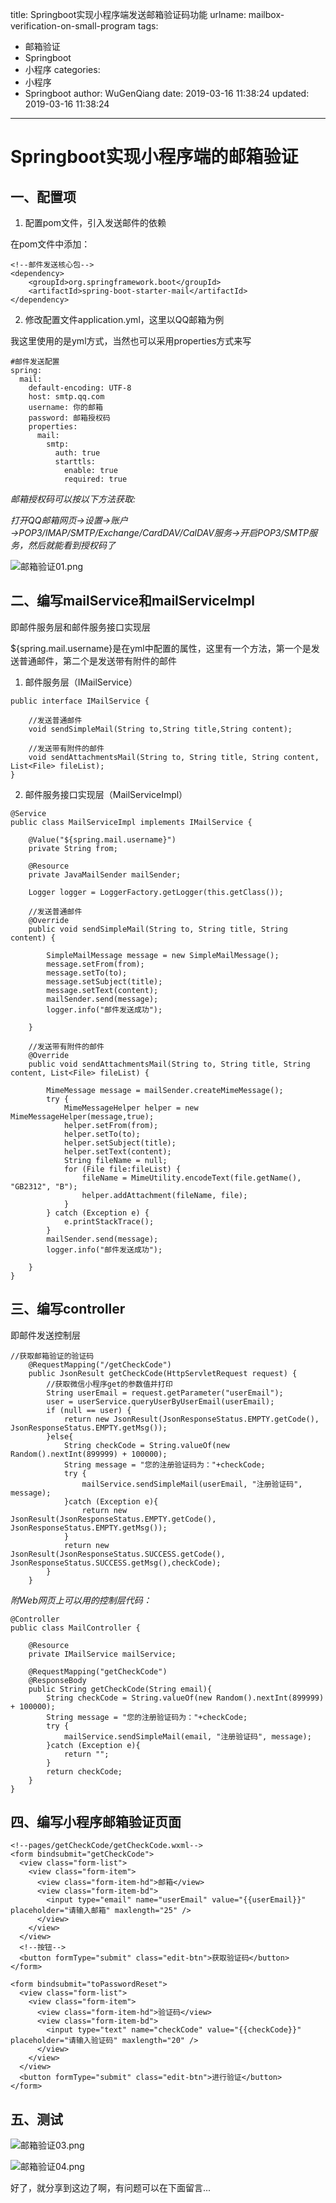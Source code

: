 title: Springboot实现小程序端发送邮箱验证码功能
urlname: mailbox-verification-on-small-program
tags:
  - 邮箱验证
  - Springboot
  - 小程序
categories:
  - 小程序
  - Springboot
author: WuGenQiang
date: 2019-03-16 11:38:24
updated: 2019-03-16 11:38:24
---

# Springboot实现小程序端的邮箱验证
## 一、配置项

1. 配置pom文件，引入发送邮件的依赖

在pom文件中添加：

```
<!--邮件发送核心包-->
<dependency>
    <groupId>org.springframework.boot</groupId>
    <artifactId>spring-boot-starter-mail</artifactId>
</dependency>

```

2. 修改配置文件application.yml，这里以QQ邮箱为例

我这里使用的是yml方式，当然也可以采用properties方式来写

```
#邮件发送配置
spring:
  mail:
    default-encoding: UTF-8
    host: smtp.qq.com
    username: 你的邮箱
    password: 邮箱授权码
    properties:
      mail:
        smtp:
          auth: true
          starttls:
            enable: true
            required: true
```

*邮箱授权码可以按以下方法获取:*

*打开QQ邮箱网页→设置→账户→POP3/IMAP/SMTP/Exchange/CardDAV/CalDAV服务→开启POP3/SMTP服务，然后就能看到授权码了*

![邮箱验证01.png](https://i.loli.net/2019/03/16/5c8c8a7252fef.png)


## 二、编写mailService和mailServiceImpl

即邮件服务层和邮件服务接口实现层

${spring.mail.username}是在yml中配置的属性，这里有一个方法，第一个是发送普通邮件，第二个是发送带有附件的邮件

1. 邮件服务层（IMailService）

```
public interface IMailService {

    //发送普通邮件
    void sendSimpleMail(String to,String title,String content);

    //发送带有附件的邮件
    void sendAttachmentsMail(String to, String title, String content, List<File> fileList);
}
```
2. 邮件服务接口实现层（MailServiceImpl）

```
@Service
public class MailServiceImpl implements IMailService {

    @Value("${spring.mail.username}")
    private String from;

    @Resource
    private JavaMailSender mailSender;

    Logger logger = LoggerFactory.getLogger(this.getClass());

    //发送普通邮件
    @Override
    public void sendSimpleMail(String to, String title, String content) {

        SimpleMailMessage message = new SimpleMailMessage();
        message.setFrom(from);
        message.setTo(to);
        message.setSubject(title);
        message.setText(content);
        mailSender.send(message);
        logger.info("邮件发送成功");

    }

    //发送带有附件的邮件
    @Override
    public void sendAttachmentsMail(String to, String title, String content, List<File> fileList) {

        MimeMessage message = mailSender.createMimeMessage();
        try {
            MimeMessageHelper helper = new MimeMessageHelper(message,true);
            helper.setFrom(from);
            helper.setTo(to);
            helper.setSubject(title);
            helper.setText(content);
            String fileName = null;
            for (File file:fileList) {
                fileName = MimeUtility.encodeText(file.getName(), "GB2312", "B");
                helper.addAttachment(fileName, file);
            }
        } catch (Exception e) {
            e.printStackTrace();
        }
        mailSender.send(message);
        logger.info("邮件发送成功");

    }
}
```

## 三、编写controller

即邮件发送控制层

```
//获取邮箱验证的验证码
    @RequestMapping("/getCheckCode")
    public JsonResult getCheckCode(HttpServletRequest request) {
        //获取微信小程序get的参数值并打印
        String userEmail = request.getParameter("userEmail");
        user = userService.queryUserByUserEmail(userEmail);
        if (null == user) {
            return new JsonResult(JsonResponseStatus.EMPTY.getCode(), JsonResponseStatus.EMPTY.getMsg());
        }else{
            String checkCode = String.valueOf(new Random().nextInt(899999) + 100000);
            String message = "您的注册验证码为："+checkCode;
            try {
                mailService.sendSimpleMail(userEmail, "注册验证码", message);
            }catch (Exception e){
                return new JsonResult(JsonResponseStatus.EMPTY.getCode(), JsonResponseStatus.EMPTY.getMsg());
            }
            return new JsonResult(JsonResponseStatus.SUCCESS.getCode(), JsonResponseStatus.SUCCESS.getMsg(),checkCode);
        }
    }
```


*附Web网页上可以用的控制层代码：*

```
@Controller
public class MailController {
    
    @Resource
    private IMailService mailService;

    @RequestMapping("getCheckCode")
    @ResponseBody
    public String getCheckCode(String email){
        String checkCode = String.valueOf(new Random().nextInt(899999) + 100000);
        String message = "您的注册验证码为："+checkCode;
        try {
            mailService.sendSimpleMail(email, "注册验证码", message);
        }catch (Exception e){
            return "";
        }
        return checkCode;
    }
}
```
## 四、编写小程序邮箱验证页面

```
<!--pages/getCheckCode/getCheckCode.wxml-->
<form bindsubmit="getCheckCode">
  <view class="form-list">
    <view class="form-item">
      <view class="form-item-hd">邮箱</view>
      <view class="form-item-bd">
        <input type="email" name="userEmail" value="{{userEmail}}" placeholder="请输入邮箱" maxlength="25" />
      </view>
    </view>
  </view>
  <!--按钮-->
  <button formType="submit" class="edit-btn">获取验证码</button>
</form>

<form bindsubmit="toPasswordReset">
  <view class="form-list">
    <view class="form-item">
      <view class="form-item-hd">验证码</view>
      <view class="form-item-bd">
        <input type="text" name="checkCode" value="{{checkCode}}" placeholder="请输入验证码" maxlength="20" />
      </view>
    </view>
  </view>
  <button formType="submit" class="edit-btn">进行验证</button>
</form>
```

## 五、测试

![邮箱验证03.png](https://i.loli.net/2019/03/16/5c8cc99015151.png)

![邮箱验证04.png](https://i.loli.net/2019/03/16/5c8cc9a7008c2.png)

好了，就分享到这边了啊，有问题可以在下面留言...